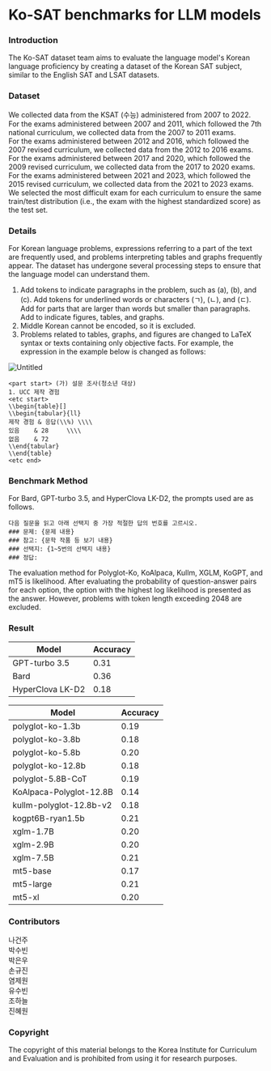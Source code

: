 # Ko-SAT benchmarks for LLM models

### Introduction

The Ko-SAT dataset team aims to evaluate the language model's Korean language proficiency by creating a dataset of the Korean SAT subject, similar to the English SAT and LSAT datasets. 

### Dataset

We collected data from the KSAT (수능) administered from 2007 to 2022.   
For the exams administered between 2007 and 2011, which followed the 7th national curriculum, we collected data from the 2007 to 2011 exams.   
For the exams administered between 2012 and 2016, which followed the 2007 revised curriculum, we collected data from the 2012 to 2016 exams.     
For the exams administered between 2017 and 2020, which followed the 2009 revised curriculum, we collected data from the 2017 to 2020 exams.     
For the exams administered between 2021 and 2023, which followed the 2015 revised curriculum, we collected data from the 2021 to 2023 exams.  
We selected the most difficult exam for each curriculum to ensure the same train/test distribution (i.e., the exam with the highest standardized score) as the test set.  

### Details

For Korean language problems, expressions referring to a part of the text are frequently used, and problems interpreting tables and graphs frequently appear. The dataset has undergone several processing steps to ensure that the language model can understand them.

1. Add tokens <part start><part end> to indicate paragraphs in the problem, such as (a), (b), and (c).
Add tokens <word start><word end> for underlined words or characters (ㄱ), (ㄴ), and (ㄷ).
Add <part start><part end> for parts that are larger than words but smaller than paragraphs.
Add <etc start><etc end> to indicate figures, tables, and graphs.
2. Middle Korean cannot be encoded, so it is excluded.
3. Problems related to tables, graphs, and figures are changed to LaTeX syntax or texts containing only objective facts. For example, the expression in the example below is changed as follows:

![Untitled](https://github.com/keonju2/keonju2.github.io/assets/54880474/044ba752-59fe-43e7-b635-f59a2c1e23ea)

```
<part start> (가) 설문 조사(청소년 대상)
1. UCC 제작 경험
<etc start>
\\begin{table}[]
\\begin{tabular}{ll}
제작 경험 & 응답(\\%) \\\\
있음    & 28     \\\\
없음    & 72
\\end{tabular}
\\end{table}
<etc end>

```

### Benchmark Method

For Bard, GPT-turbo 3.5, and HyperClova LK-D2, the prompts used are as follows.

```
다음 질문을 읽고 아래 선택지 중 가장 적절한 답의 번호를 고르시오.
### 문제: {문제 내용}
### 참고: {문학 작품 등 보기 내용}
### 선택지: {1~5번의 선택지 내용}
### 정답:

```

The evaluation method for Polyglot-Ko, KoAlpaca, Kullm, XGLM, KoGPT, and mT5 is likelihood. After evaluating the probability of question-answer pairs for each option, the option with the highest log likelihood is presented as the answer. However, problems with token length exceeding 2048 are excluded.

### Result

| Model | Accuracy |
| --- | --- |
| GPT-turbo 3.5 | 0.31 |
| Bard | 0.36 |
| HyperClova LK-D2 | 0.18 |

| Model | Accuracy |
| --- | --- |
| polyglot-ko-1.3b | 0.19 |
| polyglot-ko-3.8b | 0.18 |
| polyglot-ko-5.8b | 0.20 |
| polyglot-ko-12.8b | 0.18 |
| polyglot-5.8B-CoT | 0.19 |
| KoAlpaca-Polyglot-12.8B | 0.14 |
| kullm-polyglot-12.8b-v2 | 0.18 |
| kogpt6B-ryan1.5b | 0.21 |
| xglm-1.7B | 0.20 |
| xglm-2.9B | 0.20 |
| xglm-7.5B | 0.21 |
| mt5-base | 0.17 |
| mt5-large | 0.21 |
| mt5-xl | 0.20 |

### Contributors 
나건주  
박수빈  
박은우  
손규진  
염제원  
유수빈  
조하늘  
진혜원  

### Copyright
The copyright of this material belongs to the Korea Institute for Curriculum and Evaluation and is prohibited from using it for research purposes.
